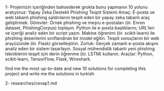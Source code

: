1- Projemizin içeriğinden bahsederek grokta bunu yapmanın 10 yolunu aratıyoruz:
Yapay Zeka Destekli Phishing Tespit Sistemi
Amaç: E-posta ve web tabanlı phishing saldırılarını tespit eden bir yapay zeka tabanlı araç geliştirmek.
Görevler:
Örnek phishing ve meşru e-postaları (ör. Enron dataset, PhishingCorpus) toplayın.
Python ile e-posta başlıklarını, URL’leri ve içeriği analiz eden bir script yazın.
Makine öğrenimi (ör. scikit-learn) ile phishing desenlerini sınıflandıran bir model eğitin.
Tespit sonuçlarını bir web arayüzünde (ör. Flask) görselleştirin.
Zorluk:
Gerçek zamanlı e-posta akışını analiz eden bir sistem tasarlayın.
Sosyal mühendislik tabanlı yeni phishing tekniklerini tespit için derin öğrenme (ör. LSTM) kullanın.
Araçlar: Python, scikit-learn, TensorFlow, Flask, Wireshark.

find me the most up-to-date and new 10 solutions for completing this project and write  me the solutions in turkish

2- researches/cevap1.md
